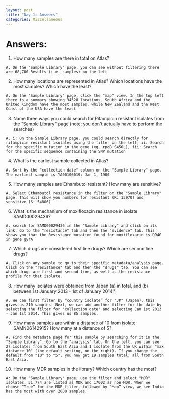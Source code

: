 ```yaml
---
layout: post
title: "Day 1: Answers"
categories: Miscellaneous
---
```


# Answers:

1) How many samples are there in total on Atlas?

`A. On the "Sample Library" page, you can see without filtering there are 68,780 Results (i.e. samples) on the left`


2) How many locations are represented in Atlas? Which locations have the most samples? Which have the least?
 
`A. On the "Sample Library" page, click the "map" view. In the top left there is a summary showing 34528 locations. South Africa and the United Kingdom have the most samples, while New Zealand and the West Coast of the USA have the least`


3) Name three ways you could search for Rifampicin resistant isolates from the "Sample Library" page (note: you don't actually have to perform the searches)

`A. i: On the Sample Library page, you could search directly for rifampicin resistant isolates using the filter on the left, ii: Search for the specific mutation in the gene (eg. rpoB_S450L), iii: Search for the specific sequence containing the SNP mutation`


4) What is the earliest sample collected in Atlas? 

`A. Sort by the "collection date" column on the "Sample Library" page. The earliest sample is YA00106019: Jan 1, 1900`


5) How many samples are Ethambutol resistant? How many are sensitive? 

`A. Select Ethambutol resistance in the filter on the "Sample Library" page. This will show you numbers for resistant (R: 13970) and sensitive (S: 54806)`


6) What is the mechanism of moxifloxacin resistance in isolate SAMD00029436?

`A. search for SAMD00029436 in the "Sample Library" and click on its link. Go to the "resistance" tab and then the "evidence" tab. This shows you that the Resistance mutation found for moxifloxacin is D94G in gene gyrA`


7) Which drugs are considered first line drugs? Which are second line drugs? 

`A. Click on any sample to go to their specific metadata/analysis page. Click on the "resistance" tab and then the "drugs" tab. You can see which drugs are first and second line, as well as the resistance profile for that isolate.`


8) How many isolates were obtained from Japan (a) in total, and (b) between 1st January 2013 - 1st of January 2014?

`A. We can first filter by “country isolate” for "JP" (Japan). this gives us 210 samples. Next, we can add another filter for the date by selecting the filter for "collection date" and selecting Jan 1st 2013 - Jan 1st 2014. This gives us 85 samples.`


9) How many samples are within a distance of 10 from isolate SAMN06142915? How many at a distance of 5? 

`A. Find the metadata page for this sample by searching for it in the "Sample Library". Go to the "analysis" tab. On the left, you can see 27 isolates from South East Asia and 1 isolate from the UK within "max distance 10" (the default setting, on the right). If you change the default from "10" to "5", you now get 19 samples total, all from South East Asia.`


10) How many MDR samples in the library? Which country has the most?

`A: On the "Sample Library" page, use the filter and select "MDR" isolates. 51,774 are listed as MDR and 17002 as non-MDR. When we choose “True” for the MDR filter, followed by “Map” view, we see India has the most with over 2000 samples.`


